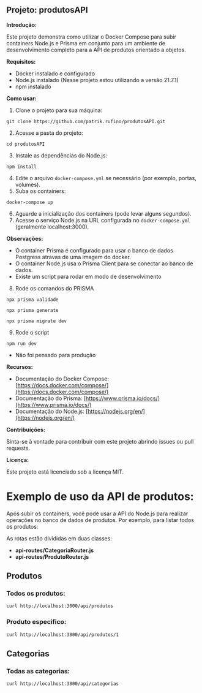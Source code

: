 ## Projeto: produtosAPI

**Introdução:**

Este projeto demonstra como utilizar o Docker Compose para subir containers Node.js e Prisma em conjunto para um ambiente de desenvolvimento completo para a API de produtos orientado a objetos.

**Requisitos:**

* Docker instalado e configurado
* Node.js instalado (Nesse projeto estou utilizando a versão 21.7.1)
* npm instalado

**Como usar:**

1. Clone o projeto para sua máquina:

```
git clone https://github.com/patrik.rufino/produtosAPI.git
```

2. Acesse a pasta do projeto:

```
cd produtosAPI
```

3. Instale as dependências do Node.js:

```
npm install
```

4. Edite o arquivo `docker-compose.yml` se necessário (por exemplo, portas, volumes).
5. Suba os containers:

```
docker-compose up
```

6. Aguarde a inicialização dos containers (pode levar alguns segundos).
7. Acesse o serviço Node.js na URL configurada no `docker-compose.yml` (geralmente localhost:3000).

**Observações:**

* O container Prisma é configurado para usar o banco de dados Postgress atravas de uma imagem do docker.
* O container Node.js usa o Prisma Client para se conectar ao banco de dados.
* Existe um script para rodar em modo de desenvolvimento

8. Rode os comandos do PRISMA

```
npx prisma validade
```

```
npx prisma generate
```

```
npx prisma migrate dev
```

9. Rode o script

````
npm run dev
````

* Não foi pensado para produção

**Recursos:**

* Documentação do Docker Compose: [https://docs.docker.com/compose/](https://docs.docker.com/compose/)
* Documentação do Prisma: [https://www.prisma.io/docs/](https://www.prisma.io/docs/)
* Documentação do Node.js: [https://nodejs.org/en/](https://nodejs.org/en/)

**Contribuições:**

Sinta-se à vontade para contribuir com este projeto abrindo issues ou pull requests.

**Licença:**

Este projeto está licenciado sob a licença MIT.

# Exemplo de uso da API de produtos:

Após subir os containers, você pode usar a API do Node.js para realizar operações no banco de dados de produtos. Por exemplo, para listar todos os produtos:

As rotas estão divididas em duas classes:

- **api-routes/CategoriaRouter.js**
- **api-routes/ProdutoRouter.js**

## Produtos

### Todos os produtos:

```bash
curl http://localhost:3000/api/produtos
```

### Produto especifico:

```bash
curl http://localhost:3000/api/produtos/1
```

## Categorias

### Todas as categorias:

```bash
curl http://localhost:3000/api/categorias
```

